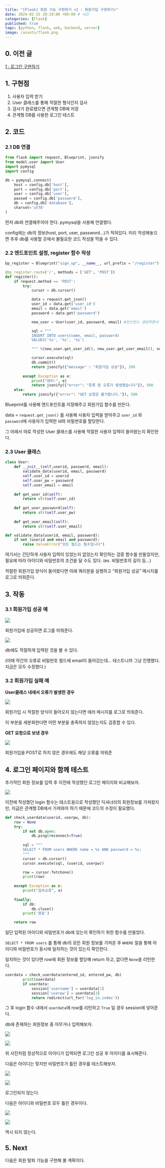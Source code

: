 ```yaml
---
title: "[Flask] 회원 기능 구현하기 <2 : 회원가입 구현하기>"
date: 2024-02-25 20:19:00 +09:00 # 시간
categories: [Flask]
published: true
tags: [python, flask, web, backend, server]
image: /assets/flask.png
---
```

## 0. 이전 글

[1 : 로그인 구현하기](https://astro-yu.github.io/posts/User-Flask1/)

## 1.  구현점

1. 사용자 입력 받기
2. User 클래스를 통해 적절한 형식인지 검사
3. 검사가 완료됐으면 관계형 DB에 저장
4. 관계형 DB를 사용한 로그인 테스트

## 2. 코드

### 2.1 DB 연결

```python
from flask import request, Blueprint, jsonify
from model.user import User
import pymysql
import config 

db = pymysql.connect(
    host = config.db['host'],
    port = config.db['port'],
    user = config.db['user'],
    passwd = config.db['password'],
    db = config.db['database'],
    charset='utf8'
)
```

먼저 db와 연결해주어야 한다. pymysql을 사용해 연결했다. 

config에는 db의 정보(host, port, user, password…)가 적혀있다. 미리 작성해놓으면 추후 db를 사용할 곳에서 불필요한 코드 작성을 막을 수 있다.

### 2.2 엔드포인트 설정, register 함수 작성

```python
bp_register = Blueprint("sign_up", __name__, url_prefix = "/register")

@bp_register.route('/', methods = ['GET', 'POST'])
def register():
    if request.method == 'POST':
        try:
            cursor = db.cursor()

            data = request.get_json()
            user_id = data.get('user_id')
            email = data.get('email')
            password = data.get('password')

            new_user = User(user_id, password, email) #인스턴스 생성하면서 클래스 내에서 검증함.

            sql = """
            INSERT INTO users(name, email, password)
            VALUES('%s', '%s', '%s')

            """ %(new_user.get_user_id(), new_user.get_user_email(), new_user.get_user_password())

            cursor.execute(sql)
            db.commit()
            return jsonify({"message" : "회원가입 성공"}), 200
        
        except Exception as e:
            print("에러:", e)
            return jsonify({"error": "등록 중 오류가 발생했습니다"}), 500
    else:
        return jsonify({"error": "GET 요청은 불가합니다."}), 500
```

Blueprint를 사용해 엔드포인트를 지정해주고 회원가입 함수를 만든다.

data = `request.get_json()` 를 사용해 사용자 입력을 받아주고 `user_id` 와 `password`에 사용자가 입력한 id와 비밀번호를 할당한다.

그 아래서 따로 작성한 User 클래스를 사용해 적절한 사용자 입력이 들어왔는지 확인한다.

### 2.3 User 클래스

```python
class User:
    def __init__(self,userid, password, email):
        validate_data(userid, email, password)
        self.user_id = userid
        self.user_pw = password
        self.user_email = email
    
    def get_user_id(self):
        return str(self.user_id)
    
    def get_user_password(self):
        return str(self.user_pw)
    
    def get_user_email(self):
        return str(self.user_email)

def validate_data(userid, email, password):
    if not (userid and email and password):
        raise ValueError("모든 필드는 필수입니다")

```

여기서는 간단하게 사용자 입력이 있었는지 없었는지 확인하는 검증 함수를 만들었지만, 필요에 따라 아이디와 비밀번호의 조건을 달 수도 있다. (ex. 비밀번호의 길이 등…)

적절한 회원가입 양식이 들어왔다면 아래 쿼리문을 실행하고 “회원가입 성공” 메시지를 로그로 띄워준다.

## 3. 작동

### 3.1 회원가입 성공 예

![](/assets/회원가입성공1.png
)

회원가입에 성공하면 로그를 띄워준다.

![](/assets/회원가입성공2.png
)

db에도 적절하게 입력된 것을 볼 수 있다.

(이때 약간의 오류로 비밀번호 필드에 email이 들어갔는데… 테스트니까 그냥 진행했다. 지금은 모두 수정했다.)

### 3.2 회원가입 실패 예

**User클래스 내에서 오류가 발생한 경우**

![](/assets/회원가입실패1.png
)

회원가입 시 적절한 양식이 들어오지 않는다면 에러 메시지를 로그로 띄워준다.

이 부분을 세분화한다면 어떤 부분을 충족하지 않았는지도 검증할 수 있다.

**GET 요청으로 보낸 경우**

![](/assets/회원가입실패3.png
)

회원가입을 POST로 하지 않은 경우에도 해당 오류를 띄워준

## 4. 로그인 페이지와 함께 테스트

추가적인 회원 정보를 입력 후 이전에 작성했던 로그인 페이지와 비교해보자. 

![](/assets/로그인테스트1.png
)

이전에 작성했던 login 함수는 테스트용으로 작성했던 딕셔너리의 회원정보를 가져왔지만, 지금은 관계형 DB에서 가져와야 하기 때문에 코드의 수정이 필요했다.

```python
def check_userdata(userid, userpw, db):
    row = None
    try:
        if not db.open:
            db.ping(reconnect=True)
        
        sql = """
        SELECT * FROM users WHERE name = %s AND password = %s;  
        """
        cursor = db.cursor()
        cursor.execute(sql, (userid, userpw))

        row = cursor.fetchone()
        print(row)
    
    except Exception as e:
        print("접속오류", e)
    
    finally:
        if db:
            db.close()
        print('종료')

    return row
```

일단 입력된 아이디와 비밀번호가 db에 있는지 확인하기 위한 함수를 만들었다.

`SELECT * FROM users` 를 통해 db의 모든 회원 정보를 가져온 후 `WHERE` 절을 통해 아이디와 비밀번호가 동시에 일치하는 것이 있는지 확인한다.

일치하는 것이 있다면 row에 회원 정보를 할당해 return 하고, 없다면 `None`을 리턴한다.

```python
userdata = check_userdata(entered_id, entered_pw, db)
        print(userdata)
        if userdata:
            session['username'] = userdata[1]
            session['userpw'] = userdata[3]
            return redirect(url_for('log_in.index'))
```

그 후 login 함수 내에서 `userdata`에 row를 리턴하고 `True` 일 경우 session에 넣어준다.

db에 존재하는 회원정보 중 아무거나 입력해보자.

![](/assets/로그인테스트2.png
)

![](/assets/로그인테스트3.png
)

위 사진처럼 정상적으로 아이디가 입력되면 로그인 성공 후 아이디를 표시해준다.

다음은 아이디는 맞지만 비밀번호가 틀린 경우를 테스트해보자.

![](/assets/로그인테스트4.png
)

![](/assets/로그인테스트5.png
)

로그인되지 않는다.

다음은 아이디와 비밀번호 모두 틀린 경우이다.

![](/assets/로그인테스트6.png
)

![](/assets/로그인테스트7.png
)

역시 되지 않는다.

## 5. Next

다음은 회원 탈퇴 기능을 구현해 볼 계획이다.
